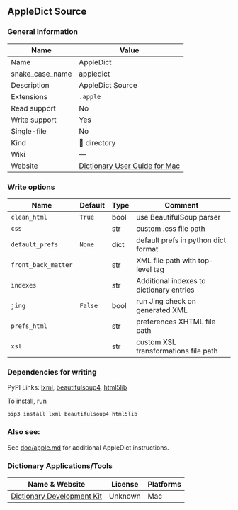 
## AppleDict Source ##

### General Information ###
Name | Value
---- | -------
Name | AppleDict
snake_case_name | appledict
Description | AppleDict Source
Extensions | `.apple`
Read support | No
Write support | Yes
Single-file | No
Kind | 📁 directory
Wiki | ―
Website | [Dictionary User Guide for Mac](https://support.apple.com/en-gu/guide/dictionary/welcome/mac)



### Write options ###
Name | Default | Type | Comment
---- | ------- | ---- | -------
`clean_html` | `True` | bool | use BeautifulSoup parser
`css` |  | str | custom .css file path
`default_prefs` | `None` | dict | default prefs in python dict format
`front_back_matter` |  | str | XML file path with top-level tag
`indexes` |  | str | Additional indexes to dictionary entries
`jing` | `False` | bool | run Jing check on generated XML
`prefs_html` |  | str | preferences XHTML file path
`xsl` |  | str | custom XSL transformations file path


### Dependencies for writing ###
PyPI Links: [lxml](https://pypi.org/project/lxml), [beautifulsoup4](https://pypi.org/project/beautifulsoup4), [html5lib](https://pypi.org/project/html5lib)

To install, run

    pip3 install lxml beautifulsoup4 html5lib


### Also see: ###
See [doc/apple.md](../apple.md) for additional AppleDict instructions.

### Dictionary Applications/Tools ###
Name & Website | License | Platforms
-------------- | ------- | ---------
[Dictionary Development Kit](https://github.com/SebastianSzturo/Dictionary-Development-Kit) | Unknown | Mac
